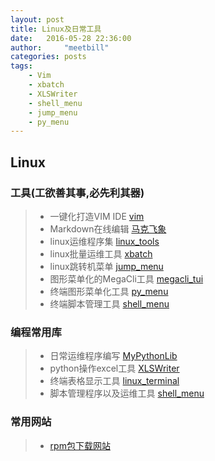 ```yaml
---
layout: post
title: Linux及日常工具
date:   2016-05-28 22:36:00
author:     "meetbill"
categories: posts
tags:
    - Vim
    - xbatch
    - XLSWriter
    - shell_menu 
    - jump_menu
    - py_menu
---
```


## Linux

### 工具(工欲善其事,必先利其器)
> * 一键化打造VIM IDE [vim](https://github.com/BillWang139967/Vim)
> * Markdown在线编辑 [马克飞象](https://maxiang.io/)
> * linux运维程序集 [linux_tools](https://github.com/BillWang139967/linux_tools)
> * linux批量运维工具 [xbatch](https://github.com/BillWang139967/xbatch)
> * linux跳转机菜单 [jump_menu](https://github.com/BillWang139967/jump_menu)
> * 图形菜单化的MegaCli工具 [megacli_tui](https://github.com/BillWang139967/megacli_tui)
> * 终端图形菜单化工具 [py_menu](https://github.com/BillWang139967/py_menu)
> * 终端脚本管理工具 [shell_menu](https://github.com/BillWang139967/shell_menu)

### 编程常用库

> * 日常运维程序编写 [MyPythonLib](https://github.com/BillWang139967/MyPythonLib)
> * python操作excel工具 [XLSWriter](https://github.com/BillWang139967/XLSWriter)
> * 终端表格显示工具 [linux_terminal](https://github.com/BillWang139967/linux_terminal)
> * 脚本管理程序以及运维工具 [shell_menu](https://github.com/BillWang139967/shell_menu)

### 常用网站
> * [rpm包下载网站](http://rpm.pbone.net/)
